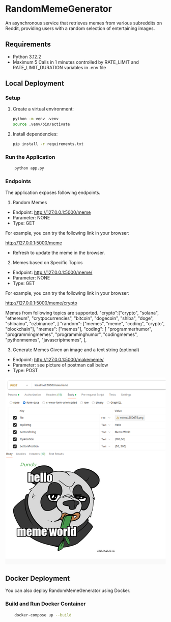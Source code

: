 # RandomMemeGenerator
An asynchronous service that retrieves memes from various subreddits on Reddit, providing users with a random selection of entertaining images.

## Requirements

- Python 3.12.2
- Maximum 5 Calls in 1 minutes controlled by RATE_LIMIT and RATE_LIMIT_DURATION variables in .env file

## Local Deployment

### Setup

1. Create a virtual environment:

    ```bash
    python -m venv .venv
    source .venv/bin/activate
    ```

2. Install dependencies:

    ```bash
    pip install -r requirements.txt
    ```

### Run the Application
```bash
    python app.py  
```


### Endpoints
The application exposes following endpoints.

1. Random Memes

- Endpoint: http://127.0.0.1:5000/meme
- Parameter: NONE
- Type: GET

For example, you can try the following link in your browser:

http://127.0.0.1:5000/meme

* Refresh to update the meme in the browser.


2. Memes based on Specific Topics

- Endpoint: http://127.0.0.1:5000/meme/<topic>
- Parameter: NONE
- Type: GET

For example, you can try the following link in your browser:

http://127.0.0.1:5000/meme/crypto

  Memes from following topics are supported. 
    "crypto":["crypto",
        "solana",
        "ethereum",
        "crytpocurrencies",
        "bitcoin",
        "dogecoin",
        "shiba",
        "doge",
        "shibainu",
        "czbinance",
    ]
    "random": ["memes", "meme", "coding", "crypto", "blockchain"],
    "memes": ["memes"],
    "coding": [
        "programmerhumor",
        "programmingmemes",
        "programminghumor",
        "codingmemes",
        "pythonmemes",
        "javascriptmemes",
    ],


3. Generate Memes Given an image and a text string (optional)

- Endpoint: http://127.0.0.1:5000/makememe/
- Parameter: see picture of postman call below
- Type: POST

![Image Description](data/postman.png)

## Docker Deployment
You can also deploy RandomMemeGenerator using Docker.

### Build and Run Docker Container

```bash
    docker-compose up --build
```
   
